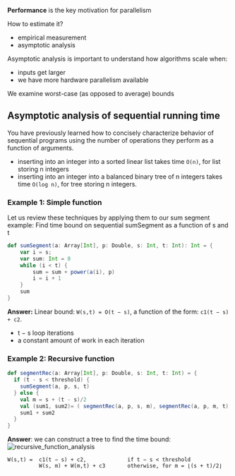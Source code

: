 **Performance** is the key motivation for parallelism

How to estimate it?

* empirical measurement
* asymptotic analysis

Asymptotic analysis is important to understand how algorithms scale when:

* inputs get larger
* we have more hardware parallelism available

We examine worst-case (as opposed to average) bounds

## Asymptotic analysis of sequential running time

You have previously learned how to concisely characterize behavior of sequential programs using the number of operations they perform as a function of arguments.
* inserting into an integer into a sorted linear list takes time `O(n)`, for list storing n integers
* inserting into an integer into a balanced binary tree of n integers takes time `O(log n)`, for tree storing n integers.

### Example 1: Simple function

Let us review these techniques by applying them to our sum segment example: Find time bound on sequential sumSegment as a function of s and t

```scala
def sumSegment(a: Array[Int], p: Double, s: Int, t: Int): Int = {
    var i = s; 
    var sum: Int = 0
    while (i < t) {
        sum = sum + power(a(i), p)
        i = i + 1
    }
    sum 
}
```
**Answer:** Linear bound: `W(s,t) = O(t − s)`, a function of the form: `c1(t − s) + c2`.

* t − s loop iterations
* a constant amount of work in each iteration

### Example 2: Recursive function

```scala
def segmentRec(a: Array[Int], p: Double, s: Int, t: Int) = {
  if (t - s < threshold) {
    sumSegment(a, p, s, t)
  } else {
    val m = s + (t - s)/2
    val (sum1, sum2)= ( segmentRec(a, p, s, m), segmentRec(a, p, m, t) )
    sum1 + sum2 
  } 
}
```
**Answer**:
we can construct a tree to find the time bound:
![recursive_function_analysis](https://github.com/rohitvg/scala-parallel-programming-3/blob/master/resources/images/recursive_function_analysis.png)
```
W(s,t) =  c1(t − s) + c2,             if t − s < threshold
          W(s, m) + W(m,t) + c3       otherwise, for m = ⌊(s + t)/2⌋
```